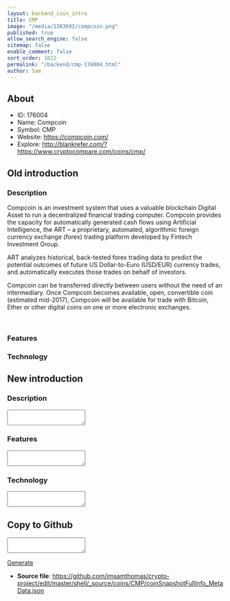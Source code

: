 ```yaml
---
layout: backend_coin_intro
title: CMP
image: "/media/1383692/compcoin.png"
published: true
allow_search_engine: false
sitemap: false
enable_comment: false
sort_order: 1022
permalink: "/backend/cmp-176004.html"
author: Sam
---
```


## About

- ID: 176004
- Name: Compcoin
- Symbol: CMP
- Website: https://compcoin.com/
- Explore: http://blankrefer.com/?https://www.cryptocompare.com/coins/cmp/


## Old introduction

### Description

<p><span>Compcoin is an investment system that uses a valuable blockchain Digital Asset to run a decentralized financial trading computer. Compcoin provides the capacity for automatically generated cash flows using Artificial Intelligence, the ART – a proprietary, automated, algorithmic foreign currency exchange (forex) trading platform developed by Fintech Investment Group.</span></p><p><span> ART analyzes historical, back-tested forex trading data to predict the potential outcomes of future US Dollar-to-Euro (USD/EUR) currency trades, and automatically executes those trades on behalf of investors. </span></p><p><span>Compcoin can be transferred directly between users without the need of an intermediary. Once Compcoin becomes available, open, convertible coin (estimated mid-2017), Compcoin will be available for trade with Bitcoin, Ether or other digital coins on one or more electronic exchanges.</span></p><p> </p>

### Features


### Technology




## New introduction


### Description
<textarea id="meta_description" name="description"></textarea>

### Features
<textarea id="meta_features" name="features"></textarea>

### Technology
<textarea id="meta_technology" name="technology"></textarea>


## Copy to Github

<textarea id="coinsnapshotfullinfo_metadata"></textarea>

<a href="#gen" onclick="generateMetaDatJson()">Generate</a>

- **Source file**: <a href="https://github.com/imsamthomas/crypto-project/edit/master/shell/_source/coins/CMP/coinSnapshotFullInfo_MetaData.json">https://github.com/imsamthomas/crypto-project/edit/master/shell/_source/coins/CMP/coinSnapshotFullInfo_MetaData.json</a>

